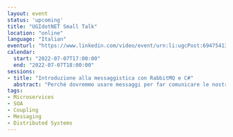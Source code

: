```yaml
---
layout: event
status: 'upcoming'
title: "UGIdotNET Small Talk"
location: "online"
language: "Italian"
eventurl: "https://www.linkedin.com/video/event/urn:li:ugcPost:6947541323000238081/"
calendar:
  start: "2022-07-07T17:00:00"
  end: "2022-07-07T18:00:00"
sessions:
- title: "Introduzione alla messaggistica con RabbitMQ e C#"
  abstract: "Perché dovremmo usare messaggi per far comunicare le nostre applicazioni? E ancora, perché utilizzarli per abilitare la comunicazione all'interno della stessa applicazione? Ci addentreremo con Mauro Servienti nei meandri di RabbitMQ e, con il supporto di C#, vedremo come implementare quanto teorizzato."
tags:
- Microservices
- SOA
- Coupling
- Messaging
- Distributed Systems
---
```

